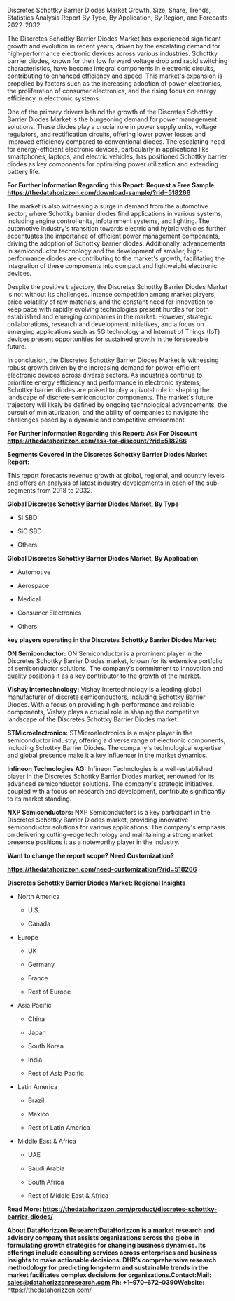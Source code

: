 Discretes Schottky Barrier Diodes Market Growth, Size, Share, Trends,
Statistics Analysis Report By Type, By Application, By Region, and
Forecasts 2022-2032

The Discretes Schottky Barrier Diodes Market has experienced significant
growth and evolution in recent years, driven by the escalating demand
for high-performance electronic devices across various industries.
Schottky barrier diodes, known for their low forward voltage drop and
rapid switching characteristics, have become integral components in
electronic circuits, contributing to enhanced efficiency and speed. This
market's expansion is propelled by factors such as the increasing
adoption of power electronics, the proliferation of consumer
electronics, and the rising focus on energy efficiency in electronic
systems.

One of the primary drivers behind the growth of the Discretes Schottky
Barrier Diodes Market is the burgeoning demand for power management
solutions. These diodes play a crucial role in power supply units,
voltage regulators, and rectification circuits, offering lower power
losses and improved efficiency compared to conventional diodes. The
escalating need for energy-efficient electronic devices, particularly in
applications like smartphones, laptops, and electric vehicles, has
positioned Schottky barrier diodes as key components for optimizing
power utilization and extending battery life.

**For Further Information Regarding this Report: Request a Free Sample
<https://thedatahorizzon.com/download-sample/?rid=518266>**

The market is also witnessing a surge in demand from the automotive
sector, where Schottky barrier diodes find applications in various
systems, including engine control units, infotainment systems, and
lighting. The automotive industry's transition towards electric and
hybrid vehicles further accentuates the importance of efficient power
management components, driving the adoption of Schottky barrier diodes.
Additionally, advancements in semiconductor technology and the
development of smaller, high-performance diodes are contributing to the
market's growth, facilitating the integration of these components into
compact and lightweight electronic devices.

Despite the positive trajectory, the Discretes Schottky Barrier Diodes
Market is not without its challenges. Intense competition among market
players, price volatility of raw materials, and the constant need for
innovation to keep pace with rapidly evolving technologies present
hurdles for both established and emerging companies in the market.
However, strategic collaborations, research and development initiatives,
and a focus on emerging applications such as 5G technology and Internet
of Things (IoT) devices present opportunities for sustained growth in
the foreseeable future.

In conclusion, the Discretes Schottky Barrier Diodes Market is
witnessing robust growth driven by the increasing demand for
power-efficient electronic devices across diverse sectors. As industries
continue to prioritize energy efficiency and performance in electronic
systems, Schottky barrier diodes are poised to play a pivotal role in
shaping the landscape of discrete semiconductor components. The market's
future trajectory will likely be defined by ongoing technological
advancements, the pursuit of miniaturization, and the ability of
companies to navigate the challenges posed by a dynamic and competitive
environment.

**For Further Information Regarding this Report: Ask For Discount
<https://thedatahorizzon.com/ask-for-discount/?rid=518266>**

**Segments Covered in the Discretes Schottky Barrier Diodes Market
Report:**

This report forecasts revenue growth at global, regional, and country
levels and offers an analysis of latest industry developments in each of
the sub-segments from 2018 to 2032.

**Global Discretes Schottky Barrier Diodes Market, By Type**

-   Si SBD

-   SiC SBD

-   Others

**Global Discretes Schottky Barrier Diodes Market, By Application**

-   Automotive

-   Aerospace

-   Medical

-   Consumer Electronics

-   Others

**key players operating in the Discretes Schottky Barrier Diodes
Market:**

**ON Semiconductor:** ON Semiconductor is a prominent player in the
Discretes Schottky Barrier Diodes market, known for its extensive
portfolio of semiconductor solutions. The company's commitment to
innovation and quality positions it as a key contributor to the growth
of the market.

**Vishay Intertechnology:** Vishay Intertechnology is a leading global
manufacturer of discrete semiconductors, including Schottky Barrier
Diodes. With a focus on providing high-performance and reliable
components, Vishay plays a crucial role in shaping the competitive
landscape of the Discretes Schottky Barrier Diodes market.

**STMicroelectronics:** STMicroelectronics is a major player in the
semiconductor industry, offering a diverse range of electronic
components, including Schottky Barrier Diodes. The company's
technological expertise and global presence make it a key influencer in
the market dynamics.

**Infineon Technologies AG:** Infineon Technologies is a
well-established player in the Discretes Schottky Barrier Diodes market,
renowned for its advanced semiconductor solutions. The company's
strategic initiatives, coupled with a focus on research and development,
contribute significantly to its market standing.

**NXP Semiconductors:** NXP Semiconductors is a key participant in the
Discretes Schottky Barrier Diodes market, providing innovative
semiconductor solutions for various applications. The company's emphasis
on delivering cutting-edge technology and maintaining a strong market
presence positions it as a noteworthy player in the industry.

**Want to change the report scope? Need Customization?**

**<https://thedatahorizzon.com/need-customization/?rid=518266>**

**Discretes Schottky Barrier Diodes Market: Regional Insights**

-   North America

    -   U.S.

    -   Canada

-   Europe

    -   UK

    -   Germany

    -   France

    -   Rest of Europe

-   Asia Pacific

    -   China

    -   Japan

    -   South Korea

    -   India

    -   Rest of Asia Pacific

-   Latin America

    -   Brazil

    -   Mexico

    -   Rest of Latin America

-   Middle East & Africa

    -   UAE

    -   Saudi Arabia

    -   South Africa

    -   Rest of Middle East & Africa

**Read More:
<https://thedatahorizzon.com/product/discretes-schottky-barrier-diodes/>**

**About DataHorizzon Research:**DataHorizzon is a market research and
advisory company that assists organizations across the globe in
formulating growth strategies for changing business dynamics. Its
offerings include consulting services across enterprises and business
insights to make actionable decisions. DHR’s comprehensive research
methodology for predicting long-term and sustainable trends in the
market facilitates complex decisions for organizations.**Contact:Mail:**
<sales@datahorizzonresearch.com> **Ph:** +1–970–672–0390**Website:**
<https://thedatahorizzon.com/>
